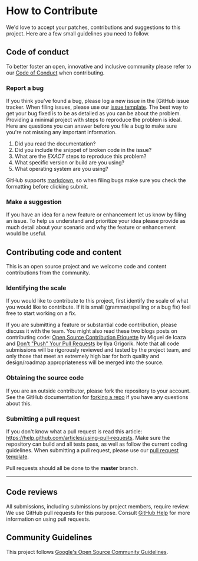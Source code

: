 ﻿# How to Contribute

We'd love to accept your patches, contributions and suggestions to this project.
Here are a few small guidelines you need to follow.

## Code of conduct

To better foster an open, innovative and inclusive community please refer to our
[Code of Conduct](CODE_OF_CONDUCT.md) when contributing.

### Report a bug

If you think you've found a bug, please log a new issue in the [GitHub issue
tracker. When filing issues, please use our [issue
template](.github/ISSUE_TEMPLATE.md). The best way to get your bug fixed is to
be as detailed as you can be about the problem. Providing a minimal project with
steps to reproduce the problem is ideal. Here are questions you can answer
before you file a bug to make sure you're not missing any important information.

1. Did you read the documentation?
2. Did you include the snippet of broken code in the issue?
3. What are the *EXACT* steps to reproduce this problem?
4. What specific version or build are you using?
5. What operating system are you using?

GitHub supports
[markdown](https://help.github.com/articles/github-flavored-markdown/), so when
filing bugs make sure you check the formatting before clicking submit.

### Make a suggestion

If you have an idea for a new feature or enhancement let us know by filing an
issue. To help us understand and prioritize your idea please provide as much
detail about your scenario and why the feature or enhancement would be useful.

## Contributing code and content

This is an open source project and we welcome code and content contributions
from the community.

### Identifying the scale

If you would like to contribute to this project, first identify the scale of
what you would like to contribute. If it is small (grammar/spelling or a bug
fix) feel free to start working on a fix.

If you are submitting a feature or substantial code contribution, please discuss
it with the team. You might also read these two blogs posts on contributing
code: [Open Source Contribution
Etiquette](http://tirania.org/blog/archive/2010/Dec-31.html) by Miguel de Icaza
and [Don't "Push" Your Pull
Requests](https://www.igvita.com/2011/12/19/dont-push-your-pull-requests/) by
Ilya Grigorik. Note that all code submissions will be rigorously reviewed and
tested by the project team, and only those that meet an extremely high bar for
both quality and design/roadmap appropriateness will be merged into the source.

### Obtaining the source code

If you are an outside contributor, please fork the repository to your account.
See the GitHub documentation for [forking a
repo](https://help.github.com/articles/fork-a-repo/) if you have any questions
about this.

### Submitting a pull request

If you don't know what a pull request is read this article:
https://help.github.com/articles/using-pull-requests. Make sure the repository
can build and all tests pass, as well as follow the current coding guidelines.
When submitting a pull request, please use our [pull request
template](.github/PULL_REQUEST_TEMPLATE.md).

Pull requests should all be done to the **master** branch.

---

## Code reviews

All submissions, including submissions by project members, require review. We
use GitHub pull requests for this purpose. Consult [GitHub
Help](https://help.github.com/articles/about-pull-requests/) for more
information on using pull requests.

## Community Guidelines

This project follows [Google's Open Source Community
Guidelines](https://opensource.google.com/conduct/).
